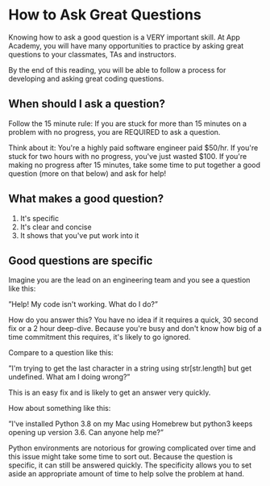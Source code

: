 # How to Ask Great Questions

Knowing how to ask a good question is a VERY important skill. At App Academy, you will have many opportunities to practice by asking great questions to your classmates, TAs and instructors.

By the end of this reading, you will be able to follow a process for developing and asking great coding questions.

## When should I ask a question?

Follow the 15 minute rule: If you are stuck for more than 15 minutes on a problem with no progress, you are REQUIRED to ask a question.

Think about it: You're a highly paid software engineer paid $50/hr. If you're stuck for two hours with no progress, you've just wasted $100. If you're making no progress after 15 minutes, take some time to put together a good question (more on that below) and ask for help!


## What makes a good question?

1. It's specific
2. It's clear and concise
3. It shows that you've put work into it


## Good questions are specific

Imagine you are the lead on an engineering team and you see a question like this:

”Help! My code isn't working. What do I do?”

How do you answer this? You have no idea if it requires a quick, 30 second fix or a 2 hour deep-dive. Because you're busy and don't know how big of a time commitment this requires, it's likely to go ignored.

Compare to a question like this:

”I'm trying to get the last character in a string using str[str.length] but get undefined. What am I doing wrong?”

This is an easy fix and is likely to get an answer very quickly.

How about something like this:

”I've installed Python 3.8 on my Mac using Homebrew but python3 keeps opening up version 3.6. Can anyone help me?”

Python environments are notorious for growing complicated over time and this issue might take some time to sort out. Because the question is specific, it can still be answered quickly. The specificity allows you to set aside an appropriate amount of time to help solve the problem at hand.
